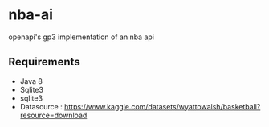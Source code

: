 # nba-ai
openapi's gp3 implementation of an nba api

Requirements
------------
- Java 8
- Sqlite3
- sqlite3
- Datasource : https://www.kaggle.com/datasets/wyattowalsh/basketball?resource=download